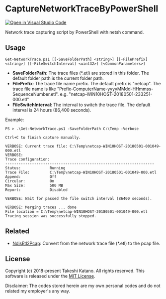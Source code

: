 # CaptureNetworkTraceByPowerShell

[![Open in Visual Studio Code](https://open.vscode.dev/badges/open-in-vscode.svg)](https://open.vscode.dev/tksh164/CaptureNetworkTraceByPowerShell)

Network trace capturing script by PowerShell with netsh command.

## Usage

```
Get-NetworkTrace.ps1 [[-SaveFolderPath] <string>] [[-FilePrefix] <string>] [[-FileSwitchInterval] <uint32>] [<CommonParameters>]
```

- __SaveFolderPath__: The trace files (*.etl) are stored in this folder. The default folder path is the current folder path.
- __FilePrefix__: The trace file name prefix. The default prefix is "netcap". The trace file name is like "Prefix-ComputerName-yyyyMMdd-HHmmss-SequenceNumber.etl". e.g. "netcap-WIN10HOST-20180501-233251-000.etl"
- __FileSwitchInterval__: The interval to switch the trace file. The default interval is 24 hours (86,400 seconds).

Example:

```
PS > .\Get-NetworkTrace.ps1 -SaveFolderPath C:\Temp -Verbose

Ctrl+C to finish capture manually.

VERBOSE: Current trace file: C:\Temp\netcap-WIN10HOST-20180501-001049-000.etl
VERBOSE:
Trace configuration:
-------------------------------------------------------------------
Status:             Running
Trace File:         C:\Temp\netcap-WIN10HOST-20180501-001049-000.etl
Append:             Off
Circular:           On
Max Size:           500 MB
Report:             Disabled

VERBOSE: Wait for passed the file switch interval (86400 seconds).

VERBOSE: Merging traces ... done
File location = C:\Temp\netcap-WIN10HOST-20180501-001049-000.etl
Tracing session was successfully stopped.
```

## Related

- [NdisEtl2Pcap](https://github.com/tksh164/NdisEtl2Pcap): Convert from the network trace file (*.etl) to the pcap file.

## License

Copyright (c) 2018-present Takeshi Katano. All rights reserved. This software is released under the [MIT License](https://github.com/tksh164/CaptureNetworkTraceByPowerShell/blob/master/LICENSE).

Disclaimer: The codes stored herein are my own personal codes and do not related my employer's any way.
